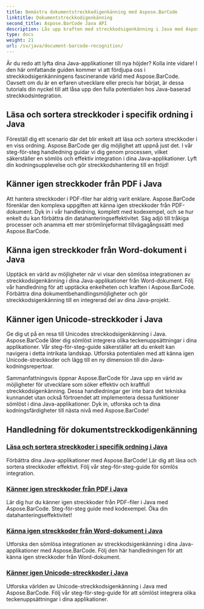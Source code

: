 ```yaml
---
title: Bemästra dokumentstreckkodigenkänning med Aspose.BarCode
linktitle: Dokumentstreckkodigenkänning
second_title: Aspose.BarCode Java API
description: Lås upp kraften med streckkodsigenkänning i Java med Aspose.BarCode! Lär dig att sömlöst integrera, läsa och sortera streckkoder från PDF-filer, Word-dokument och Unicode-uppsättningar.
type: docs
weight: 21
url: /sv/java/document-barcode-recognition/
---
```


Är du redo att lyfta dina Java-applikationer till nya höjder? Kolla inte vidare! I den här omfattande guiden kommer vi att fördjupa oss i streckkodsigenkänningens fascinerande värld med Aspose.BarCode. Oavsett om du är en erfaren utvecklare eller precis har börjat, är dessa tutorials din nyckel till att låsa upp den fulla potentialen hos Java-baserad streckkodsintegration.

## Läsa och sortera streckkoder i specifik ordning i Java

Föreställ dig ett scenario där det blir enkelt att läsa och sortera streckkoder i en viss ordning. Aspose.BarCode ger dig möjlighet att uppnå just det. I vår steg-för-steg handledning guidar vi dig genom processen, vilket säkerställer en sömlös och effektiv integration i dina Java-applikationer. Lyft din kodningsupplevelse och gör streckkodshantering till en fröjd!

## Känner igen streckkoder från PDF i Java

Att hantera streckkoder i PDF-filer har aldrig varit enklare. Aspose.BarCode förenklar den komplexa uppgiften att känna igen streckkoder från PDF-dokument. Dyk in i vår handledning, komplett med kodexempel, och se hur enkelt du kan förbättra din datahanteringseffektivitet. Säg adjö till tråkiga processer och anamma ett mer strömlinjeformat tillvägagångssätt med Aspose.BarCode.

## Känna igen streckkoder från Word-dokument i Java

Upptäck en värld av möjligheter när vi visar den sömlösa integrationen av streckkodsigenkänning i dina Java-applikationer från Word-dokument. Följ vår handledning för att upptäcka enkelheten och kraften i Aspose.BarCode. Förbättra dina dokumentbehandlingsmöjligheter och gör streckkodsigenkänning till en integrerad del av dina Java-projekt.

## Känner igen Unicode-streckkoder i Java

Ge dig ut på en resa till Unicodes streckkodsigenkänning i Java. Aspose.BarCode låter dig sömlöst integrera olika teckenuppsättningar i dina applikationer. Vår steg-för-steg-guide säkerställer att du enkelt kan navigera i detta intrikata landskap. Utforska potentialen med att känna igen Unicode-streckkoder och lägg till en ny dimension till din Java-kodningsrepertoar.

Sammanfattningsvis öppnar Aspose.BarCode för Java upp en värld av möjligheter för utvecklare som söker effektiv och kraftfull streckkodsigenkänning. Dessa handledningar ger inte bara det tekniska kunnandet utan också förtroendet att implementera dessa funktioner sömlöst i dina Java-applikationer. Dyk in, utforska och ta dina kodningsfärdigheter till nästa nivå med Aspose.BarCode!
## Handledning för dokumentstreckkodigenkänning
### [Läsa och sortera streckkoder i specifik ordning i Java](./reading-sorting-barcodes-specific-order/)
Förbättra dina Java-applikationer med Aspose.BarCode! Lär dig att läsa och sortera streckkoder effektivt. Följ vår steg-för-steg-guide för sömlös integration.
### [Känner igen streckkoder från PDF i Java](./recognizing-barcodes-from-pdf/)
Lär dig hur du känner igen streckkoder från PDF-filer i Java med Aspose.BarCode. Steg-för-steg guide med kodexempel. Öka din datahanteringseffektivitet!
### [Känna igen streckkoder från Word-dokument i Java](./recognizing-barcodes-from-word/)
Utforska den sömlösa integrationen av streckkodsigenkänning i dina Java-applikationer med Aspose.BarCode. Följ den här handledningen för att känna igen streckkoder från Word-dokument.
### [Känner igen Unicode-streckkoder i Java](./recognizing-unicode-barcodes/)
Utforska världen av Unicode-streckkodsigenkänning i Java med Aspose.BarCode. Följ vår steg-för-steg-guide för att sömlöst integrera olika teckenuppsättningar i dina applikationer.